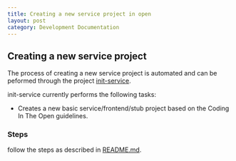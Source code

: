 ```yaml
---
title: Creating a new service project in open
layout: post
category: Development Documentation
---
```


## Creating a new service project
The process of creating a new service project is automated and can be peformed through the project [init-service](https://github.com/hmrc/init-service).

init-service currently performs the following tasks:

- Creates a new basic service/frontend/stub project based on the Coding In The Open guidelines. 


### Steps
follow the steps as described in [README.md](https://github.com/hmrc/init-service/blob/master/README.md).
    
    
